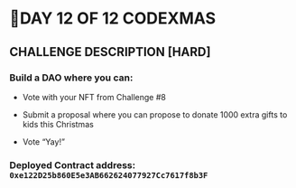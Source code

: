 # 🎄DAY 12 OF 12 CODEXMAS

## CHALLENGE DESCRIPTION [HARD]

### Build a DAO where you can:

- Vote with your NFT from Challenge #8

- Submit a proposal where you can propose to donate 1000 extra gifts to kids this Christmas

- Vote “Yay!”

### Deployed Contract address: `0xe122D25b860E5e3AB662624077927Cc7617f8b3F`
